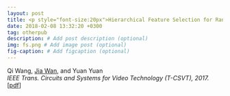 ```yaml
---
layout: post
title: <p style="font-size:20px">Hierarchical Feature Selection for Random Projection</p>
date: 2018-02-08 13:32:20 +0300
tag: otherpub
description: # Add post description (optional)
img: fs.png # Add image post (optional)
fig-caption: # Add figcaption (optional)
---
```


Qi Wang, <u>Jia Wan</u>, and Yuan Yuan  
<i>IEEE Trans. Circuits and Systems for Video Technology (T-CSVT), 2017.</i>  
[[pdf](http://crabwq.github.io/pdf/2018%20Hierarchical%20Feature%20Selection%20for%20Random%20Projection.pdf)]
